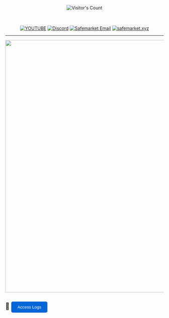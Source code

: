 <br/><br/>
<div align="center"> 
  <img src="https://profile-counter.glitch.me/Zhodisov/count.svg" alt="Visitor's Count" />
</div>
<br/><br/>

<div align="center">
  
[![YOUTUBE](https://img.shields.io/badge/Youtube-fc0000?style=for-the-badge&logo=YOUTUBE&logoColor=white)](https://www.youtube.com/@Jodis974)
[![Discord](https://img.shields.io/badge/Discord-6a85b9?style=for-the-badge&logo=discord&logoColor=white)](https://safemarket.xyz/discord)
[![Safemarket Email](https://img.shields.io/badge/safemarket_email-333333?style=for-the-badge&logo=gmail&logoColor=red)](mailto:support-checkout@safemarket.xyz)
[![safemarket.xyz](https://img.shields.io/badge/safemarket.xyz-0077B5?style=for-the-badge&logo=internet&logoColor=white)](https://safemarket.xyz/)

</div>

---

<p align="center">
  <a href="https://zhodisov.github.io/test" target="_blank">
    <img src="https://github.com/user-attachments/assets/49bc2c53-a12d-44c3-ab30-d5eb3cb158bc" alt="" width="800"/>
  </a>
</p>

🔗 <a href="https://zhodisov.github.io/test/" target="_blank" rel="noopener noreferrer"><button style="padding: 10px 20px; background-color: #0366d6; color: white; border: none; border-radius: 5px; cursor: pointer;">Access Logs</button></a>
---

